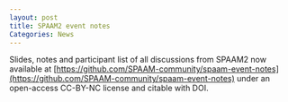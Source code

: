 ```yaml
---
layout: post
title: SPAAM2 event notes
Categories: News
---
```


Slides, notes and participant list of all discussions from SPAAM2 now available at [https://github.com/SPAAM-community/spaam-event-notes](https://github.com/SPAAM-community/spaam-event-notes) under an open-access CC-BY-NC license and citable with DOI.
